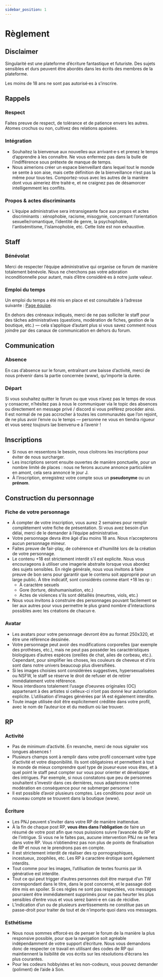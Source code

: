 ```yaml
---
sidebar_position: 1
---
```


# Règlement

## Disclaimer

Singularité est une plateforme d’écriture fantastique et futuriste. Des sujets sensibles et durs peuvent être abordés dans les écrits des membres de la plateforme.

Les moins de 18 ans ne sont pas autorisé·es à s’inscrire.

## Rappels

### Respect

Faites preuve de respect, de tolérance et de patience envers les autres. Atomes crochus ou non, cultivez des relations apaisées.

### Intégration

- Souhaitez la bienvenue aux nouvelles·aux arrivant·e·s et prenez le temps d’apprendre à les connaître. Ne vous enfermez pas dans la bulle de l’indifférence sous prétexte de manque de temps.
- Nous aimerions créer un espace bienveillant dans lequel tout le monde se sente à son aise, mais cette définition de la bienveillance n’est pas la même pour tous·tes. Comportez-vous avec les autres de la manière dont vous aimeriez être traité·e, et ne craignez pas de désamorcer intelligemment les conflits.

### Propos & actes discriminants

- L’équipe administrative sera intransigeante face aux propos et actes discriminants : xénophobie, racisme, misogynie, concernant l’orientation sexuelle/romantique, l’identité de genre, la psychophobie, l'antisémitisme, l'islamophobie, etc. Cette liste est non exhaustive.

## Staff

### Bénévolat

Merci de respecter l’équipe administrative qui organise ce forum de manière totalement bénévole. Nous ne cherchons pas votre adoration inconditionnelle pour autant, mais d’être considéré·es à notre juste valeur.

### Emploi du temps

Un emploi du temps a été mis en place et est consultable à l’adresse suivante : [Page équipe](/docs/preambule/equipe).

En dehors des créneaux indiqués, merci de ne pas solliciter le staff pour des tâches administratives (questions, modération de fiches, gestion de la boutique, etc.) — cela s’applique d’autant plus si vous savez comment nous joindre par des canaux de communication en dehors du forum.

## Communication

### Absence

En cas d’absence sur le forum, entraînant une baisse d’activité, merci de nous prévenir dans la partie concernée (www), qu’importe la durée.

### Départ

Si vous souhaitez quitter le forum ou que vous n’avez pas le temps de vous y consacrer, n’hésitez pas à nous le communiquer via le topic des absences ou directement en message privé / discord si vous préférez procéder ainsi. Il est normal de ne pas accrocher à toutes les communautés que l’on rejoint, de ne plus avoir l’envie ou le temps — personne ne vous en tiendra rigueur et vous serez toujours lae bienvenu·e à l’avenir !

## Inscriptions

- Si nous en ressentons le besoin, nous cloitrons les inscriptions pour éviter de nous surcharger.
- Les inscriptions seront ensuite ouvertes de manière ponctuelle, pour un nombre limité de places : nous ne ferons aucune annonce particulière en amont, cela sera annoncé le jour J.
- À l’inscription, enregistrez votre compte sous un **pseudonyme** ou un **prénom**.

## Construction du personnage

### Fiche de votre personnage

- À compter de votre inscription, vous aurez 2 semaines pour remplir complètement votre fiche de présentation. Si vous avez besoin d’un délai, merci de le demander à l’équipe administrative.
- Votre personnage devra être âgé d’au moins 18 ans. Nous n’accepterons aucun personnage mineur.
- Faites preuve de fair-play, de cohérence et d’humilité lors de la création de votre personnage.
- Le contenu +18 est strictement interdit s’il est explicite. Nous vous encourageons à utiliser une imagerie abstraite lorsque vous abordez des sujets sensibles. En règle générale, nous vous invitons à faire preuve de bon sens pour garantir que le contenu soit approprié pour un large public. À titre indicatif, sont considérés comme étant +18 les rp :
  - À caractère sexuels
  - Gore (torture, déshumanisation, etc.)
  - Actes de violences s'ils sont détaillés (meurtres, viols, etc.)
- Nous vous invitons à construire des personnages pouvant facilement se lier aux autres pour vous permettre le plus grand nombre d’interactions possibles avec les créations de chacun·e.

### Avatar

- Les avatars pour votre personnage devront être au format 250x320, et être une référence dessinée.
- Votre personnage peut avoir des modifications corporelles (par exemple des prothèses, etc.), mais ne peut pas posséder les caractéristiques biologiques d’autres espèces (oreilles de chat, ailes de corbeau, etc.). Cependant, pour simplifier les choses, les couleurs de cheveux et d’iris sont dans notre univers beaucoup plus diversifiées.
- Si les images choisies sont considérées suggestives, hypersexualisées ou NSFW, le staff se réserve le droit de refuser et de retirer immédiatement votre référence.
- Nous interdisons totalement l’usage d’oeuvres originales (OC) appartenant à des artistes si celleux-ci n’ont pas donné leur autorisation explicite. L’utilisation d’images générées par IA est également interdite.
- Toute image utilisée doit être explicitement créditée dans votre profil, avec le nom de l’auteur·ice et du medium où lae trouver.

## RP

### Activité

- Pas de minimum d’activité. En revanche, merci de nous signaler vos longues absences !
- Plusieurs champs sont à remplir dans votre profil concernant votre type d’activité et votre disponibilité. Ils sont obligatoires et permettent à tout le monde de mieux comprendre quel type de joueur·euse vous êtes, et à quel point le staff peut compter sur vous pour orienter et développer des intrigues. Par exemple, si nous constatons que peu de personnes souhaitent s’investir dans ces dernières, nous adapterons notre modération en conséquence pour ne submerger personne !
- Il est possible d’avoir plusieurs comptes. Les conditions pour avoir un nouveau compte se trouvent dans la boutique (www).

### Écriture

- Les PNJ peuvent s’inviter dans votre RP de manière inattendue.
- À la fin de chaque post RP, **vous êtes dans l’obligation** de faire un résumé de votre post afin que nous puissions suivre l’avancée du RP et de l’intrigue. Si vous ne le faites pas, aucune intervention PNJ ne se fera dans votre RP. Vous n’obtiendrez pas non plus de points de finalisation de RP et nous ne le prendrons pas en compte.
- Il est strictement interdit de réaliser des rp pornographiques, incestueux, zoophiles, etc. Les RP à caractère érotique sont également interdits.
- Tout comme pour les images, l’utilisation de textes fournis par IA générative est interdite.
- Tout ce qui peut trigger d’autres personnes doit être marqué d’un TW correspondant dans le titre, dans le post concerné, et le passage doit être mis en spoiler. Si ces règles ne sont pas respectées, vos messages pourraient être immédiatement supprimés pour ne pas heurter les plus sensibles d’entre vous et vous serez banni·e en cas de récidive.
- L’indication d’un ou de plusieurs avertissements ne constitue pas un passe-droit pour traiter de tout et de n’importe quoi dans vos messages.

### Esthétisme

- Nous nous sommes efforcé·es de penser le forum de la manière la plus responsive possible, pour que la navigation soit agréable indépendamment de votre support d’écriture. Nous vous demandons donc de respecter ce travail en utilisant des codes de RP qui maintiennent la lisibilité de vos écrits sur les résolutions d’écrans les plus courantes.
- Pour les codeurs hobbyistes et les non-codeurs, vous pouvez demander (poliment) de l’aide à Son.